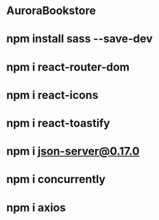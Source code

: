 # AuroraBookstore
# npm install sass --save-dev
# npm i react-router-dom
# npm i react-icons
# npm i react-toastify
# npm i json-server@0.17.0
# npm i concurrently
# npm i axios